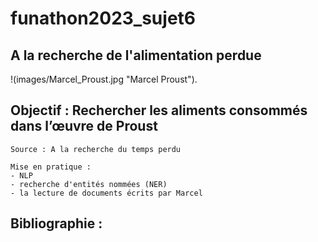 # funathon2023_sujet6

## A la recherche de l'alimentation perdue
!(images/Marcel_Proust.jpg "Marcel Proust").

## Objectif : Rechercher les aliments consommés dans l’œuvre de Proust

    Source : A la recherche du temps perdu

    Mise en pratique :
    - NLP
    - recherche d'entités nommées (NER)
    - la lecture de documents écrits par Marcel
    
    
## Bibliographie :
